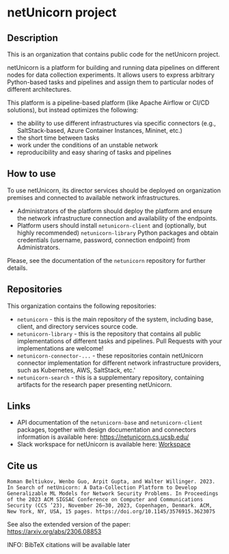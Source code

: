 # netUnicorn project

## Description

This is an organization that contains public code for the netUnicorn project.

netUnicorn is a platform for building and running data pipelines on different nodes for data collection experiments. It allows users to express arbitrary Python-based tasks and pipelines and assign them to particular nodes of different architectures.

This platform is a pipeline-based platform (like Apache Airflow or CI/CD solutions), but instead optimizes the following:
-  the ability to use different infrastructures via specific connectors (e.g., SaltStack-based, Azure Container Instances, Mininet, etc.)
-  the short time between tasks
-  work under the conditions of an unstable network
-  reproducibility and easy sharing of tasks and pipelines

## How to use

To use netUnicorn, its director services should be deployed on organization premises and connected to available network infrastructures.

- Administrators of the platform should deploy the platform and ensure the network infrastructure connection and availability of the endpoints.
- Platform users should install `netunicorn-client` and (optionally, but highly recommended) `netunicorn-library` Python packages and obtain credentials (username, password, connection endpoint) from Administrators.

Please, see the documentation of the `netunicorn` repository for further details.

## Repositories

This organization contains the following repositories:
- `netunicorn` - this is the main repository of the system, including base, client, and directory services source code.
- `netunicorn-library` - this is the repository that contains all public implementations of different tasks and pipelines. Pull Requests with your implementations are welcome!
- `netunicorn-connector-...` - these repositories contain netUnicorn connector implementation for different network infrastructure providers, such as Kubernetes, AWS, SaltStack, etc.'
- `netunicorn-search` - this is a supplementary repository, containing artifacts for the research paper presenting netUnicorn.

## Links

- API documentation of the `netunicorn-base` and `netunicorn-client` packages, together with design documentation and connectors information is available here: https://netunicorn.cs.ucsb.edu/
- Slack workspace for netUnicorn is available here: [Workspace](https://join.slack.com/t/netunicorn/shared_invite/zt-240tsalar-l1Wc3DERTlXJ6wE~DXmm9A)

## Cite us

```Roman Beltiukov, Wenbo Guo, Arpit Gupta, and Walter Willinger. 2023. In Search of netUnicorn: A Data-Collection Platform to Develop Generalizable ML Models for Network Security Problems. In Proceedings of the 2023 ACM SIGSAC Conference on Computer and Communications Security (CCS ’23), November 26–30, 2023, Copenhagen, Denmark. ACM, New York, NY, USA, 15 pages. https://doi.org/10.1145/3576915.3623075```

See also the extended version of the paper: https://arxiv.org/abs/2306.08853

INFO: BibTeX citations will be available later
